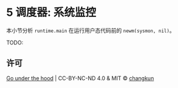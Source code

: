 # 5 调度器: 系统监控

本小节分析 `runtime.main` 在运行用户态代码前的 `newm(sysmon, nil)`。

TODO:

## 许可

[Go under the hood](https://github.com/changkun/go-under-the-hood) | CC-BY-NC-ND 4.0 & MIT &copy; [changkun](https://changkun.de)